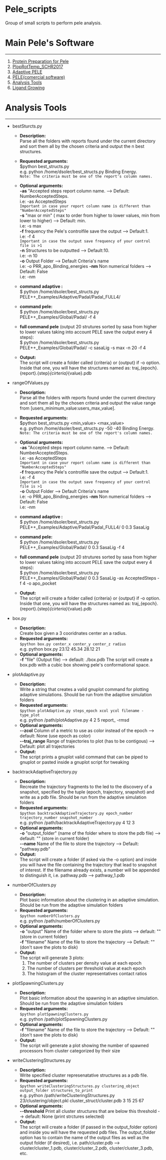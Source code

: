 # Pele_scripts
Group of small scripts to perform pele analysis.

# Main Pele's Software
-------------------------------
1) [Protein Preparation for Pele](https://github.com/Jelisa/mut-prep4pele)
2) [PlopRotTemp_SCHR2017](https://github.com/miniaoshi/PlopRotTemp_S_2017)
3) [Adaptive PELE](https://github.com/AdaptivePELE/AdaptivePELE)
4) [PELE(comercial software)](https://pele.bsc.es/pele.wt)
5) [Analysis Tools](https://github.com/miniaoshi/Pele_scripts)
6) [Ligand Growing](https://github.com/miniaoshi/Ligand_growing)

# Analysis Tools
-------------------
- bestSturcts.py
    - **Description:**  <br />
    Parse all the folders with reports found under the current directory and sort them all by the chosen criteria and output the n best structures.
    - **Requested arguments:** <br />
    $python best_structs.py <criteria> <br />
    e.g. python /home/dsoler/best_structs.py Binding Energy. <br />
    `Note: The criteria must be one of the report's column names.`
    - **Optional arguments:** <br />
    **-as** "Accepted steps report column name. --> Default: NumberAcceptedSteps. <br />
    i.e: -as AcceptedSteps <br />
    `Important in case your report column name is different than "NumberAcceptedSteps"`<br/>
    **-s** "max or min" ( max to order from higher to lower values, min from lower to higher) --> Default: min. <br />
    i.e: -s max<br />
    **-f** frequency the Pele's controlfile save the output --> Default:1. <br />
    i.e: -f 4 <br />
    `Important in case the output save frequency of your control file is >1` <br />
    **-n** Structures to be outputted --> Default:10. <br />
    i.e: -n 10<br />
    **-o** Output Folder --> Default Criteria's name <br />
    i.e: -o PRR_apo_Binding_energies
    **-nm** Non numerical folders --> Default: False <br />
    i.e: -nm

    - **command adaptive :** <br />
    $ python /home/dsoler/best_structs.py PELE++_Examples/Adaptive/PadaI/PadaI_FULL4/
    - **command pele:** <br />
    $ python /home/dsoler/best_structs.py PELE++_Examples/Global/PadaI/ -f 4
    - **full command pele** (output 20 strutures sorted by sasa from higher to lower values taking into account PELE save the output every 4 steps): <br />
    $ python /home/dsoler/best_structs.py PELE++_Examples/Global/PadaI/   -c sasaLig -s max -n 20 -f 4
    - **Output:** <br />
    The script will create a folder called {criteria} or {output} if -o option. Inside that one, you will have the structures named as: traj_{epoch}.{report}.{step}_{cirteria}_{value}.pdb

- rangeOfValues.py
    - **Description:**  <br />
    Parse all the folders with reports found under the current directory and sort them all by the chosen criteria and output the value range from [users_minimum_value:users_max_value].
    - **Requested arguments:** <br />
    $python best_structs.py <min_value> <max_value> <criteria> <br />
    e.g. python /home/dsoler/best_structs.py -50 -40 Binding Energy. <br />
    `Note: The criteria must be one of the report's column names.`
    - **Optional arguments:** <br />
    **-as** "Accepted steps report column name. --> Default: NumberAcceptedSteps. <br />
    i.e: -as AcceptedSteps <br />
    `Important in case your report column name is different than "NumberAcceptedSteps"`<br/>
    **-f** frequency the Pele's controlfile save the output --> Default:1. <br />
    i.e: -f 4 <br />
    `Important in case the output save frequency of your control file is >1` <br />
    **-o** Output Folder --> Default Criteria's name <br />
    i.e: -o PRR_apo_Binding_energies
    **-nm** Non numerical folders --> Default: False <br />
    i.e: -nm


    - **command adaptive :** <br />
    $ python /home/dsoler/best_structs.py PELE++_Examples/Adaptive/PadaI/PadaI_FULL4/ 0 0.3 SasaLig
    - **command pele:** <br />
    $ python /home/dsoler/best_structs.py PELE++_Examples/Global/PadaI/ 0 0.3 SasaLig -f 4
    - **full command pele** (output 20 strutures sorted by sasa from higher to lower values taking into account PELE save the output every 4 steps): <br />
    $ python /home/dsoler/best_structs.py PELE++_Examples/Global/PadaI/   0 0.3 SasaLig -as AcceptedSteps -f 4 -o apo_pocket
    - **Output:** <br />
    The script will create a folder called {criteria} or {output} if -o option. Inside that one, you will have the structures named as: traj_{epoch}.{report}.{step}_{cirteria}_{value}.pdb
	
- box.py
    - **Description:**  <br />
    Create box given a 3 cooridnates center an a radius.
    - **Requested arguments:** <br />
    `$python box.py center_x center_y center_z radius` <br />
    e.g. python box.py 23.12 45.34 28.12 21
    - **Optional arguments:** <br />
    **-f** "file" (Output file) --> default: ./box.pdb
	The script will create a box.pdb with a cubic box showing pele's conformational space.

- plotAdaptive.py
    - **Description:**  <br />
     Write a string that creates a valid gnuplot command for plotting adaptive
     simulations. Should be run from the adaptive simulation folders
    - **Requested arguments:** <br />
    `$python plotAdaptive.py steps_epoch xcol ycol filename -type_plot` <br />
    e.g. python /path/plotAdaptive.py 4 2 5 report_ -rmsd
    - **Optional arguments:** <br />
    **--zcol** Column of a metric to use as color instead of the epoch --> default: None (use epoch as color) <br />
    **--traj_range** Range of trajectories to plot (has to be contigous) --> Default: plot all trajectories
    - **Output:** <br />
	The script prints a gnuplot valid command that can be piped to gnuplot or pasted inside a gnuplot script for tweaking

- backtrackAdaptiveTrajectory.py
    - **Description:**  <br />
     Recreate the trajectory fragments to the led to the discovery of a snapshot, specified by the tuple (epoch, trajectory, snapshot) and write as a pdb file. Should be run from the adaptive simulation folders
    - **Requested arguments:** <br />
    `$python backtrackAdaptiveTrajectory.py epoch_number trajectory_number snapshot_number` <br />
    e.g. python /path/backtrackAdaptiveTrajectory.py 4 12 3
    - **Optional arguments:** <br />
    **-o** "output_folder" (name of the folder where to store the pdb file) --> default: "" (store in current folder) <br />
    **--name** Name of the file to store the trajectory --> Default: "pathway.pdb"
    - **Output:** <br />
	The script will create a folder (if asked via the -o option) and inside you will have the file containing the trajectory that lead to snapshot of interest. If the filename already exists, a number will be appended to distinguish it, i.e. pathway.pdb --> pathway_1.pdb

- numberOfClusters.py
    - **Description:**  <br />
     Plot basic information about the clustering in an adaptive simulation. Should be run from the adaptive simulation folders
    - **Requested arguments:** <br />
    `$python numberOfClusters.py` <br />
    e.g. python /path/numberOfClusters.py
    - **Optional arguments:** <br />
    **-o** "output" Name of the folder where to store the plots --> default: "" (store in current folder) <br />
    **-f** "filename" Name of the file to store the trajectory --> Default: "" (don't save the plots to disk)
    - **Output:** <br />
	The script will generate 3 plots: 
        1. The number of clusters per density value at each epoch  
        2. The number of clusters per threshold value at each epoch 
        3. The histogram of the cluster representatives contact ratios

- plotSpawningClusters.py
    - **Description:**  <br />
     Plot basic information about the spawning in an adaptive simulation. Should be run from the adaptive simulation folders
    - **Requested arguments:** <br />
    `$python plotSpawningClusters.py` <br />
    e.g. python /path/plotSpawningClusters.py
    - **Optional arguments:** <br />
    **-f** "filename" Name of the file to store the trajectory --> Default: "" (don't save the plots to disk)
    - **Output:** <br />
	The script will generate a plot showing the number of spawned processors
    from cluster categorized by their size 

- writeClusteringStructures.py
    - **Description:**  <br />
     Write specified cluster represenatative structures as a pdb file.
    - **Requested arguments:** <br />
    `$python writeClusteringStructures.py clustering_object output_folder structures_to_print` <br />
    e.g. python /path/writeClusteringStructures.py 23/clustering/object.pkl cluster_struct/cluster.pdb 3 15 25 67
    - **Optional arguments:** <br />
    **--threshold** Print all cluster structures that are below this threshold --> default: None (print strctures selected) <br />
    - **Output:** <br />
	The script will create a folder (if passed in the output_folder option) and inside you will have the requested pdb files. The output_folder option has to contain the name of the output files as well as the output folder (if desired), i.e. path/cluster.pdb --> cluster/cluster_1.pdb, cluster/cluster_2.pdb, cluster/cluster_3.pdb, etc.
